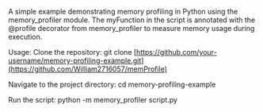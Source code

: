 A simple example demonstrating memory profiling in Python using the memory_profiler module. 
The myFunction in the script is annotated with the @profile decorator from memory_profiler to measure memory usage during execution.

Usage:
Clone the repository:
git clone [https://github.com/your-username/memory-profiling-example.git](https://github.com/William2716057/memProfile)

Navigate to the project directory:
cd memory-profiling-example

Run the script:
python -m memory_profiler script.py

